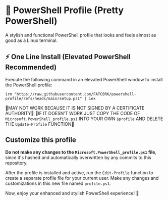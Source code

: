 

# 🎨 PowerShell Profile (Pretty PowerShell)

A stylish and functional PowerShell profile that looks and feels almost as good as a Linux terminal.

## ⚡ One Line Install (Elevated PowerShell Recommended)

Execute the following command in an elevated PowerShell window to install the PowerShell profile:

```
irm "https://raw.githubusercontent.com/FATC0RK/powershell-profile/refs/heads/main/setup.ps1" | iex
```
🚨MAY NOT WORK BECAUSE IT IS NOT SIGNED BY A CERTIFICATE AUTHORITY🚨
🚨IF IT DOESN'T WORK JUST COPY THE CODE OF `Microsoft.PowerShell_profile.ps1` INTO YOUR OWN `$profile` AND DELETE THE `Update-Profile` FUNCTION🚨

## Customize this profile

**Do not make any changes to the `Microsoft.PowerShell_profile.ps1` file**, since it's hashed and automatically overwritten by any commits to this repository.

After the profile is installed and active, run the `Edit-Profile` function to create a separate profile file for your current user. Make any changes and customizations in this new file named `profile.ps1`.

Now, enjoy your enhanced and stylish PowerShell experience! 🚀
